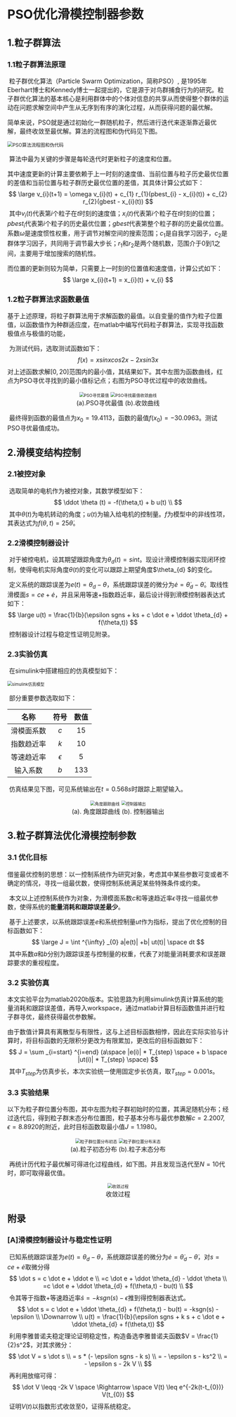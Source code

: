 # PSO优化滑模控制器参数

## 1.粒子群算法

### 1.1粒子群算法原理

​	粒子群优化算法（Particle Swarm Optimization，简称PSO）, 是1995年Eberhart博士和Kennedy博士一起提出的，它是源于对鸟群捕食行为的研究。粒子群优化算法的基本核心是利用群体中的个体对信息的共享从而使得整个群体的运动在问题求解空间中产生从无序到有序的演化过程，从而获得问题的最优解。

​	简单来说，PSO就是通过初始化一群随机粒子，然后进行迭代来逐渐靠近最优解，最终收敛至最优解。算法的流程图和伪代码见下图。

<img src="C:\Users\96919\AppData\Roaming\Typora\typora-user-images\image-20210607154956526.png" alt="PSO算法流程图和伪代码" style="zoom:75%;" />

​	算法中最为关键的步骤是每轮迭代时更新粒子的速度和位置。

​	其中速度更新的计算主要依赖于上一时刻的速度值、当前位置与粒子历史最优位置的差值和当前位置与粒子群历史最优位置的差值，其具体计算公式如下：
$$
\large
v_{i}(t+1) = \omega v_{i}(t) + c_{1} r_{1}(pbest_{i} - x_{i}(t)) + c_{2} r_{2}(gbest - x_{i}(t))
$$
​	其中$v_{i}(t)$代表第$i$个粒子在$t$时刻的速度值；$x_{i}(t)$代表第$i$个粒子在$t$时刻的位置；$pbest_{i}$代表第$i$个粒子的历史最优位置；$gbest$代表第整个粒子群的历史最优位置。系数$\omega$是速度惯性权重，用于调节对解空间的搜索范围；$c_{1}$是自我学习因子，$c_{2}$是群体学习因子，共同用于调节最大步长；$r_{1}$和$r_{2}$是两个随机数，范围介于0到1之间，主要用于增加搜索的随机性。

​	而位置的更新则较为简单，只需要上一时刻的位置值和速度值，计算公式如下：
$$
\large
x_{i}(t+1) = x_{i}(t) + v_{i}
$$

### 1.2粒子群算法求函数最值

​	基于上述原理，将粒子群算法用于求解函数的最值。以自变量的值作为粒子位置值，以函数值作为种群适应度，在matlab中编写代码粒子群算法，实现寻找函数极值点与极值的功能，

​	为测试代码，选取测试函数如下：
$$
f(x) = xsinxcos2x-2xsin3x
$$
​	对上述函数求解$[0,20]$范围内的最小值，其结果如下。其中左图为函数曲线，红点为PSO寻优寻找到的最小值标记点；右图为PSO寻优过程中的收敛曲线。

<div align=center>
	<img src="F:\课程\电子信息导论\figure\PSO寻找最值.jpg" alt="PSO寻优最值" style="zoom:67%;" />
	<img src="F:\课程\电子信息导论\figure\PSO寻找最值收敛曲线.jpg" alt="PSO寻找最值收敛曲线" style="zoom:67%;" />
    <br>(a).PSO寻优最值 (b).收敛曲线</br>
</div>

​	最终得到函数的最值点为$x_{0}=19.4113$，函数的最值$f(x_{0})=-30.0963$。测试PSO寻优最值成功。



## 2.滑模变结构控制

### 2.1被控对象

​	选取简单的电机作为被控对象，其数学模型如下：
$$
\ddot \theta (t) = -f(\theta,t) + b u(t) \\
$$
​	其中$\theta(t)$为电机转动的角度；$u(t)$为输入给电机的控制量。$f$为模型中的非线性项，其表达式为$f(\theta,t) = 25 \dot \theta$。 

### 2.2滑模控制器设计

​	对于被控电机，设其期望跟踪角度为$\theta_d (t) = sint$。现设计滑模控制器实现闭环控制，使得电机实际角度$\theta (t)$的变化可以跟踪上期望角度$\theta_{d} $的变化。

​	定义系统的跟踪误差为$e(t) = \theta_{d} - \theta$，系统跟踪误差的微分为$\dot e = \dot \theta_{d} - \dot \theta$。取线性滑模面$s=ce+\dot e$，并且采用等速+指数趋近率，最后设计得到滑模控制器表达式如下：
$$
\large
u(t) = \frac{1}{b}(\epsilon sgns + ks + c \dot e + \ddot \theta_{d} + f(\theta,t))
$$
​	控制器设计过程与稳定性证明见附录。

### 2.3实验仿真

​	在simulink中搭建相应的仿真模型如下：

<img src="F:\课程\电子信息导论\figure\smc with pso\simulink模型.png" alt="simulink仿真模型" style="zoom: 67%;" />

​	部分重要参数选取如下：

|    名称    |    符号    | 数值 |
| :--------: | :--------: | :--: |
| 滑模面系数 |    $c$     |  15  |
| 指数趋近率 |    $k$     |  10  |
| 等速趋近率 | $\epsilon$ |  5   |
|  输入系数  |    $b$     | 133  |

​	仿真结果见下图，可见系统输出在$t = 0.568s$时跟踪上期望输入。

<div align = center>
    <img src = "F:\课程\电子信息导论\figure\smc with pso\theta.jpg" alt="角度跟踪曲线" style="zoom: 67%;" />
    <img src = "F:\课程\电子信息导论\figure\smc with pso\ut.jpg" alt="控制器输出" style="zoom: 65%;" />
    <br>(a). 角度跟踪曲线 (b). 控制器输出</br>
</div>




## 3.粒子群算法优化滑模控制参数

### 3.1 优化目标

​	借鉴最优控制的思想：以一控制系统作为研究对象，考虑其中某些参数可变或者不确定的情况，寻找一组最优数，使得控制系统满足某些特殊条件或约束。

​	本文以上述控制系统作为对象，为滑模面系数$c$和等速趋近率$\epsilon$寻找一组最优参数，使得系统的**能量消耗和跟踪误差最少**。

​	基于上述要求，以系统跟踪误差$e$和系统控制量$ut$作为指标，提出了优化控制的目标函数如下：
$$
\large
J = \int ^{\infty} _{0} a|e(t)| +b| ut(t)| \space dt
$$
​	其中系数$a$和$b$分别为跟踪误差与控制量的权重，代表了对能量消耗要求和误差跟踪要求的重视程度。

### 3.2 实验仿真

​	本文实验平台为matlab2020b版本。实验思路为利用simulink仿真计算系统的能量消耗和跟踪误差值，再导入workspace，通过matlab计算目标函数值并进行粒子群寻优，最终获得最优参数解。

​	由于数值计算具有离散型与有限性，这与上述目标函数相悖，因此在实际实验与计算时，将目标函数的无限积分更改为有限累加，更改后的目标函数如下：
$$
J = \sum _{i=start} ^{i=end} (a\space |e(i)| * T_{step} \space + b \space |ut(i)| * T_{step}  \space)
$$
​	其中$T_{step}$为仿真步长，本次实验统一使用固定步长仿真，取$T_{step}=0.001s$。

### 3.3 实验结果

​	以下为粒子群位置分布图，其中左图为粒子群初始时的位置，其满足随机分布；经过迭代后，得到粒子群末态分布位置图，粒子基本分布与最优参数解$c=2.2007,\epsilon=8.8920$的附近，此时目标函数取最小值$J=1.1980$。

<div align=center>
	<img src="F:\课程\电子信息导论\figure\smc with pso\粒子群位置分布初态.jpg" alt="粒子群位置分布初态" style="zoom:67%;" />
	<img src="F:\课程\电子信息导论\figure\smc with pso\粒子群位置分布末态.jpg" alt="粒子群位置分布末态" style="zoom:67%;" />
    <br>(a).粒子初态分布 (b).粒子末态分布</br>
</div>


​	再统计历代粒子最优解可得进化过程曲线，如下图。并且发现当迭代至$N=10$代时，即可取得最优值。

<div align=center>
	<img src="F:\课程\电子信息导论\figure\smc with pso\收敛过程.jpg" alt="收敛过程" style="zoom:67%;" />
    <br>收敛过程</br>
</div>




## 附录

### [A]滑模控制器设计与稳定性证明

​	已知系统跟踪误差为$e(t) = \theta_{d} - \theta$，系统跟踪误差的微分为$\dot e = \dot \theta_{d} - \dot \theta$，对$s=ce+\dot e$取微分得
$$
\dot s = c \dot e + \ddot e \\
=c \dot e + \ddot \theta_{d} - \ddot \theta \\
=c \dot e + \ddot \theta_{d} + f(\theta,t) - bu(t) \\
$$
​	令其等于指数+等速趋近率$\dot s = -ksgn(s) - \epsilon$推到得控制器表达式。
$$
\dot s = c \dot e + \ddot \theta_{d} + f(\theta,t) - bu(t) = -ksgn(s) - \epsilon \\
\Downarrow \\
u(t) = \frac{1}{b}(\epsilon sgns + k s + c \dot e + \ddot \theta_{d} + f(\theta,t))
$$
​	利用李雅普诺夫稳定理论证明稳定性，构造备选李雅普诺夫函数$V = \frac{1}{2}s^2$，对其求微分：
$$
\dot V = s \dot s \\
= s * (- \epsilon sgns - k s) \\
= - \epsilon s - ks^2 \\
= - \epsilon s - 2k V \\
$$
​	再利用放缩可得：
$$
\dot V \leqq -2k V  \space \Rightarrow \space V(t) \leq e^{-2k(t-t_{0})} V(t_{0})
$$
​	证明$V(t)$以指数形式收敛至0，证得系统稳定。

